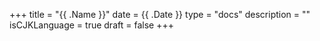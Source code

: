 +++
title = "{{ .Name }}"
date = {{ .Date }}
type = "docs"
description = ""
isCJKLanguage = true
draft = false
+++